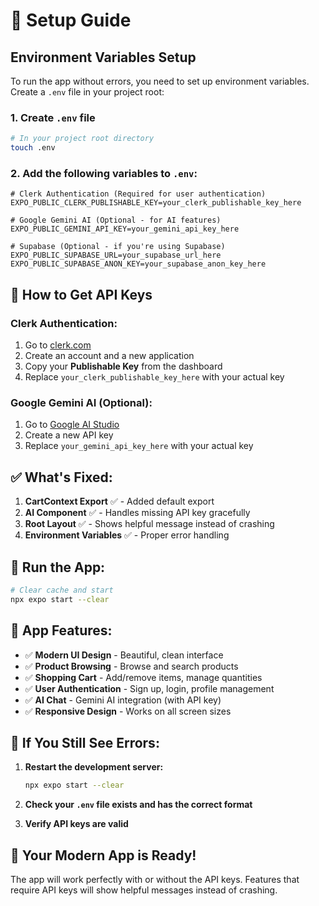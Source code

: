 # 🚀 Setup Guide

## **Environment Variables Setup**

To run the app without errors, you need to set up environment variables. Create a `.env` file in your project root:

### **1. Create `.env` file**
```bash
# In your project root directory
touch .env
```

### **2. Add the following variables to `.env`:**
```env
# Clerk Authentication (Required for user authentication)
EXPO_PUBLIC_CLERK_PUBLISHABLE_KEY=your_clerk_publishable_key_here

# Google Gemini AI (Optional - for AI features)
EXPO_PUBLIC_GEMINI_API_KEY=your_gemini_api_key_here

# Supabase (Optional - if you're using Supabase)
EXPO_PUBLIC_SUPABASE_URL=your_supabase_url_here
EXPO_PUBLIC_SUPABASE_ANON_KEY=your_supabase_anon_key_here
```

## **🔑 How to Get API Keys**

### **Clerk Authentication:**
1. Go to [clerk.com](https://clerk.com)
2. Create an account and a new application
3. Copy your **Publishable Key** from the dashboard
4. Replace `your_clerk_publishable_key_here` with your actual key

### **Google Gemini AI (Optional):**
1. Go to [Google AI Studio](https://makersuite.google.com/app/apikey)
2. Create a new API key
3. Replace `your_gemini_api_key_here` with your actual key

## **✅ What's Fixed:**

1. **CartContext Export** ✅ - Added default export
2. **AI Component** ✅ - Handles missing API key gracefully
3. **Root Layout** ✅ - Shows helpful message instead of crashing
4. **Environment Variables** ✅ - Proper error handling

## **🚀 Run the App:**

```bash
# Clear cache and start
npx expo start --clear
```

## **📱 App Features:**

- ✅ **Modern UI Design** - Beautiful, clean interface
- ✅ **Product Browsing** - Browse and search products
- ✅ **Shopping Cart** - Add/remove items, manage quantities
- ✅ **User Authentication** - Sign up, login, profile management
- ✅ **AI Chat** - Gemini AI integration (with API key)
- ✅ **Responsive Design** - Works on all screen sizes

## **🔧 If You Still See Errors:**

1. **Restart the development server:**
   ```bash
   npx expo start --clear
   ```

2. **Check your `.env` file exists and has the correct format**

3. **Verify API keys are valid**

## **🎨 Your Modern App is Ready!**

The app will work perfectly with or without the API keys. Features that require API keys will show helpful messages instead of crashing. 